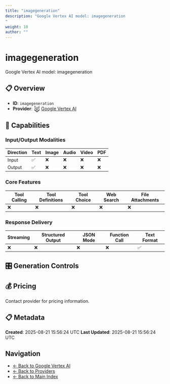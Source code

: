 ```yaml
---
title: "imagegeneration"
description: "Google Vertex AI model: imagegeneration
"
weight: 10
author: ""
---
```

# imagegeneration

Google Vertex AI model: imagegeneration


## 📋 Overview

- **ID**: `imagegeneration`
- **Provider**: <img src="../logo.svg" alt="" width="20" height="20" style="vertical-align: middle"> [Google Vertex AI](../README.md)

## 🎯 Capabilities

### Input/Output Modalities

| Direction | Text | Image | Audio | Video | PDF |
|-----------|------|-------|-------|-------|-----|
| Input     | ✅   | ❌   | ❌   | ❌   | ❌   |
| Output    | ✅   | ❌   | ❌   | ❌   | ❌   |

### Core Features

| Tool Calling | Tool Definitions | Tool Choice | Web Search | File Attachments |
|--------------|------------------|-------------|------------|------------------|
| ❌           | ❌               | ❌          | ❌         | ❌               |

### Response Delivery

| Streaming | Structured Output | JSON Mode | Function Call | Text Format |
|-----------|-------------------|-----------|---------------|--------------|
| ❌        | ❌                | ❌        | ❌            | ✅           |

## 🎛️ Generation Controls

## 💰 Pricing

Contact provider for pricing information.

## 📋 Metadata

**Created**: 2025-08-21 15:56:24 UTC
**Last Updated**: 2025-08-21 15:56:24 UTC

## Navigation

- [← Back to Google Vertex AI](../README.md)
- [← Back to Providers](../../README.md)
- [← Back to Main Index](../../../README.md)
